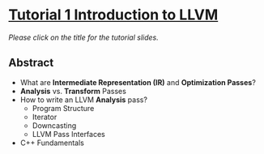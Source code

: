 # [Tutorial 1 Introduction to LLVM](https://v2.overleaf.com/read/zrrmfspqjzgv)

*Please click on the title for the tutorial slides.*

## Abstract

- What are **Intermediate Representation (IR)** and **Optimization Passes**?
- **Analysis** vs. **Transform** Passes
- How to write an LLVM **Analysis** pass?
  - Program Structure
  - Iterator
  - Downcasting
  - LLVM Pass Interfaces
- C++ Fundamentals

